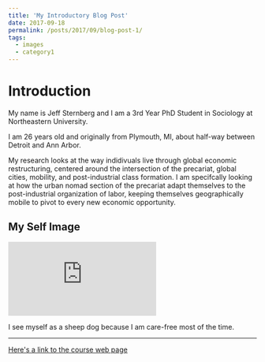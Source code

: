 ```yaml
---
title: 'My Introductory Blog Post'
date: 2017-09-18
permalink: /posts/2017/09/blog-post-1/
tags:
  - images
  - category1
---
```

Introduction
============

My name is Jeff Sternberg and I am a 3rd Year PhD Student in Sociology at Northeastern University. 

I am 26 years old and originally from Plymouth, MI, about half-way between Detroit and Ann Arbor.

My research looks at the way indidivuals live through global economic restructuring, centered around the intersection of the precariat, global cities, mobility, and post-industrial class formation. I am specifcally looking at how the urban nomad section of the precariat adapt themselves to the post-industrial organization of labor, keeping themselves geographically mobile to pivot to every new economic opportunity.

My Self Image
-------------------
![My-Self-Image-Picture](https://images.nypl.org/index.php?id=1519957&t=w)

I see myself as a sheep dog because I am care-free most of the time.

-------------------
[Here's a link to the course web page](http://benschmidt.org/dighist17)
